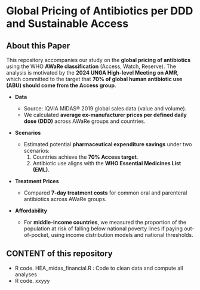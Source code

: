 # Global Pricing of Antibiotics per DDD and Sustainable Access

## About this Paper  
This repository accompanies our study on the **global pricing of antibiotics** using the WHO **AWaRe classification** (Access, Watch, Reserve). The analysis is motivated by the **2024 UNGA High-level Meeting on AMR**, which committed to the target that **70% of global human antibiotic use (ABU) should come from the Access group**.  

- **Data**  
  - Source: IQVIA MIDAS® 2019 global sales data (value and volume).  
  - We calculated **average ex-manufacturer prices per defined daily dose (DDD)** across AWaRe groups and countries.  

- **Scenarios**  
  - Estimated potential **pharmaceutical expenditure savings** under two scenarios:  
    1. Countries achieve the **70% Access target**.  
    2. Antibiotic use aligns with the **WHO Essential Medicines List (EML)**.  

- **Treatment Prices**  
  - Compared **7-day treatment costs** for common oral and parenteral antibiotics across AWaRe groups.  

- **Affordability**  
  - For **middle-income countries**, we measured the proportion of the population at risk of falling below national poverty lines if paying out-of-pocket, using income distribution models and national thresholds.  

## CONTENT of this repository

- R code. HEA_midas_financial.R : Code to clean data and compute all analyses
- R code. xxyyy

